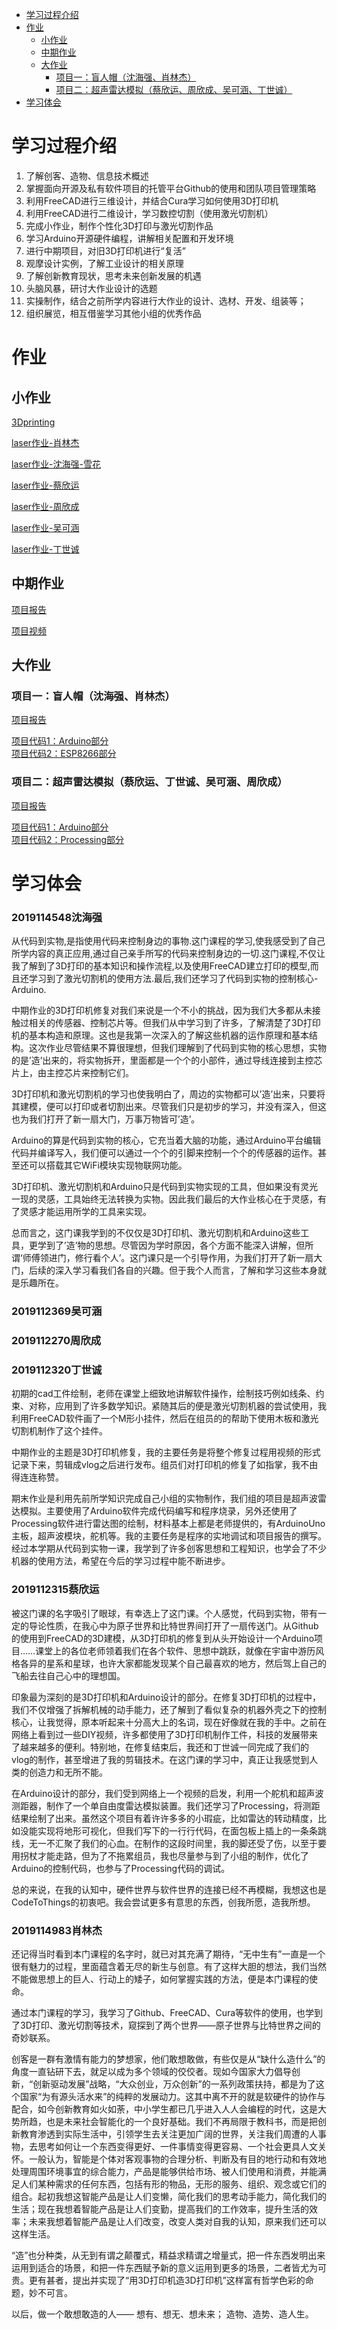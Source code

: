 - [学习过程介绍](#%E5%AD%A6%E4%B9%A0%E8%BF%87%E7%A8%8B%E4%BB%8B%E7%BB%8D)
- [作业](#%E4%BD%9C%E4%B8%9A)
  - [小作业](#%E5%B0%8F%E4%BD%9C%E4%B8%9A)
  - [中期作业](#%E4%B8%AD%E6%9C%9F%E4%BD%9C%E4%B8%9A)
  - [大作业](#%E5%A4%A7%E4%BD%9C%E4%B8%9A)
    - [项目一：盲人帽（沈海强、肖林杰）](#%E9%A1%B9%E7%9B%AE%E4%B8%80%E7%9B%B2%E4%BA%BA%E5%B8%BD%E6%B2%88%E6%B5%B7%E5%BC%BA%E8%82%96%E6%9E%97%E6%9D%B0)
    - [项目二：超声雷达模拟（蔡欣运、周欣成、吴可涵、丁世诚）](#项目二超声雷达模拟蔡欣运丁世诚吴可涵周欣成)
- [学习体会](#%E5%AD%A6%E4%B9%A0%E4%BD%93%E4%BC%9A)
# 学习过程介绍
1.	了解创客、造物、信息技术概述
2.	掌握面向开源及私有软件项目的托管平台Github的使用和团队项目管理策略
3.	利用FreeCAD进行三维设计，并结合Cura学习如何使用3D打印机
4.	利用FreeCAD进行二维设计，学习数控切割（使用激光切割机）
5.	完成小作业，制作个性化3D打印与激光切割作品
6.	学习Arduino开源硬件编程，讲解相关配置和开发环境
7.	进行中期项目，对旧3D打印机进行“复活”
8.	观摩设计实例，了解工业设计的相关原理
9.	了解创新教育现状，思考未来创新发展的机遇
10.	头脑风暴，研讨大作业设计的选题
11.	实操制作，结合之前所学内容进行大作业的设计、选材、开发、组装等；
12.	组织展览，相互借鉴学习其他小组的优秀作品
# 作业
## 小作业
[3Dprinting](https://www.zaowu.fun/p/6062f4d8234c46320e6d2e81)

[laser作业-肖林杰](https://www.zaowu.fun/p/6062fdb1234c46320e6d2ee5)

[laser作业-沈海强-雪花](https://zaowu.fun/p/606095ca234c46320e6d2c51)

[laser作业-蔡欣运](https://www.zaowu.fun/p/60856fc6234c46320e6d3656)

[laser作业-周欣成](https://zaowu.fun/p/60b43121234c46320e6d3813)

[laser作业-吴可涵](https://zaowu.fun/p/60b442c2234c46320e6d3835)

[laser作业-丁世诚](https://www.zaowu.fun/p/60e1dc0a234c46320e6d4596)

## 中期作业
[项目报告](https://hub.fastgit.org/Silence2540/test/blob/main/assessment3/3dprinter-hack.md)

[项目视频](https://b23.tv/hIW9UP)
## 大作业
### 项目一：盲人帽（沈海强、肖林杰）
[项目报告](https://www.zaowu.fun/p/60cfe16b234c46320e6d3e58)

[项目代码1：Arduino部分](https://github.com/Silence2540/test/blob/main/code/%E7%9B%B2%E4%BA%BA%E5%B8%BD_Arduino.c)  
[项目代码2：ESP8266部分](https://github.com/Silence2540/test/blob/main/code/%E7%9B%B2%E4%BA%BA%E5%B8%BD_ESP8266.c)
### 项目二：超声雷达模拟（蔡欣运、丁世诚、吴可涵、周欣成）
[项目报告](https://www.zaowu.fun/p/60d086fa234c46320e6d4335)

[项目代码1：Arduino部分](https://github.com/Silence2540/test/blob/main/code/%E8%B6%85%E5%A3%B0%E9%9B%B7%E8%BE%BE%E6%A8%A1%E6%8B%9F_Arduino.c)  
[项目代码2：Processing部分](https://github.com/Silence2540/test/blob/main/code/%E8%B6%85%E5%A3%B0%E9%9B%B7%E8%BE%BE%E6%A8%A1%E6%8B%9F_Processing.pde)
# 学习体会
### 2019114548沈海强
从代码到实物,是指使用代码来控制身边的事物.这门课程的学习,使我感受到了自己所学内容的真正应用,通过自己亲手所写的代码来控制身边的一切.这门课程,不仅让我了解到了3D打印的基本知识和操作流程,以及使用FreeCAD建立打印的模型,而且还学习到了激光切割机的使用方法.最后,我们还学习了代码到实物的控制核心-Arduino.

中期作业的3D打印机修复对我们来说是一个不小的挑战，因为我们大多都从未接触过相关的传感器、控制芯片等。但我们从中学习到了许多，了解清楚了3D打印机的基本构造和原理。这也是我第一次深入的了解这些机器的运作原理和基本结构。这次作业尽管结果不算很理想，但我们理解到了代码到实物的核心思想，实物的是’造’出来的，将实物拆开，里面都是一个个的小部件，通过导线连接到主控芯片上，由主控芯片来控制它们。

3D打印机和激光切割机的学习也使我明白了，周边的实物都可以’造’出来，只要将其建模，便可以打印或者切割出来。尽管我们只是初步的学习，并没有深入，但这也为我们打开了新一扇大门，万事万物皆可’造’。

Arduino的算是代码到实物的核心，它充当着大脑的功能，通过Arduino平台编辑代码并编译写入，我们便可以通过一个个的引脚来控制一个个的传感器的运作。甚至还可以搭载其它WiFi模块实现物联网功能。

3D打印机、激光切割机和Arduino只是代码到实物实现的工具，但如果没有灵光一现的灵感，工具始终无法转换为实物。因此我们最后的大作业核心在于灵感，有了灵感才能运用所学的工具来实现。

总而言之，这门课我学到的不仅仅是3D打印机、激光切割机和Arduino这些工具，更学到了’造’物的思想。尽管因为学时原因，各个方面不能深入讲解，但所谓‘师傅领进门，修行看个人’。这门课只是一个引导作用，为我们打开了新一扇大门，后续的深入学习看我们各自的兴趣。但于我个人而言，了解和学习这些本身就是乐趣所在。

### 2019112369吴可涵
### 2019112270周欣成
### 2019112320丁世诚
初期的cad工件绘制，老师在课堂上细致地讲解软件操作，绘制技巧例如线条、约束、对称，应用到了许多数学知识。紧随其后的便是激光切割机器的尝试使用，我利用FreeCAD软件画了一个M形小挂件，然后在组员的的帮助下使用木板和激光切割机制作了这个挂件。

中期作业的主题是3D打印机修复，我的主要任务是将整个修复过程用视频的形式记录下来，剪辑成vlog之后进行发布。组员们对打印机的修复了如指掌，我不由得连连称赞。

期末作业是利用先前所学知识完成自己小组的实物制作，我们组的项目是超声波雷达模拟。主要使用了Arduino软件完成代码编写和程序烧录，另外还使用了Processing软件进行雷达图的绘制，材料基本上都是老师提供的，有ArduinoUno主板，超声波模块，舵机等。我的主要任务是程序的实地调试和项目报告的撰写。
经过本学期从代码到实物一课，我学到了许多创客思想和工程知识，也学会了不少机器的使用方法，希望在今后的学习过程中能不断进步。

### 2019112315蔡欣运
被这门课的名字吸引了眼球，有幸选上了这门课。个人感觉，代码到实物，带有一定的导论性质，在我心中为原子世界和比特世界间打开了一扇传送门。从Github的使用到FreeCAD的3D建模，从3D打印机的修复到从头开始设计一个Arduino项目……课堂上的各位老师领着我们在各个软件、思想中跳跃，就像在宇宙中游历风格各异的星系和星球，也许大家都能发现某个自己最喜欢的地方，然后驾上自己的飞船去往自己心中的理想国。

印象最为深刻的是3D打印机和Arduino设计的部分。在修复3D打印机的过程中，我们不仅增强了拆解机械的动手能力，还了解到了看似复杂的机器外壳之下的控制核心，让我觉得，原本听起来十分高大上的名词，现在好像就在我的手中。之前在网络上看到过一些DIY视频，许多都使用了3D打印机制作工件，科技的发展带来了越来越多的便利。特别地，在修复结束后，我还和丁世诚一同完成了我们的vlog的制作，甚至增进了我的剪辑技术。在这门课的学习中，真正让我感觉到人类的创造力和无所不能。

在Arduino设计的部分，我们受到网络上一个视频的启发，利用一个舵机和超声波测距器，制作了一个单自由度雷达模拟装置。我们还学习了Processing，将测距结果绘制了出来。虽然这个项目有着许许多多的小瑕疵，比如雷达的转动精度，比如没能实现将地形可视化，但我们写下的一行行代码，在面包板上插上的一条条跳线，无一不汇聚了我们的心血。在制作的这段时间里，我的脚还受了伤，以至于要用拐杖才能走路，但为了不拖累组员，我也尽量参与到了小组的制作，优化了Arduino的控制代码，也参与了Processing代码的调试。

总的来说，在我的认知中，硬件世界与软件世界的连接已经不再模糊，我想这也是CodeToThings的初衷吧。我会尝试更多有意思的东西，创我所愿，造我所想。

### 2019114983肖林杰
还记得当时看到本门课程的名字时，就已对其充满了期待，“无中生有”一直是一个很有魅力的过程，里面蕴含着无尽的新生与创意。有了这样大胆的想法，我们当然不能做思想上的巨人、行动上的矮子，如何掌握实践的方法，便是本门课程的使命。

通过本门课程的学习，我学习了Github、FreeCAD、Cura等软件的使用，也学到了3D打印、激光切割等技术，窥探到了两个世界——原子世界与比特世界之间的奇妙联系。

创客是一群有激情有能力的梦想家，他们敢想敢做，有些仅是从“缺什么造什么”的角度一直钻研下去，就足以成为多个领域的佼佼者。现如今国家大力倡导创新，“创新驱动发展”战略，“大众创业，万众创新”的一系列政策扶持，都是为了这个国家“为有源头活水来”的纯粹的发展动力。这其中离不开的就是软硬件的协作与配合，如今创新教育如火如荼，中小学生都已几乎进入人人会编程的时代，这是大势所趋，也是未来社会智能化的一个良好基础。我们不再局限于教科书，而是把创新教育渗透到实际生活中，引领学生去关注更加广阔的世界，关注我们周遭的人事物，去思考如何让一个东西变得更好、一件事情变得更容易、一个社会更具人文关怀。一般认为，智能是个体对客观事物的合理分析、判断及有目的地行动和有效地处理周围环境事宜的综合能力，产品是能够供给市场、被人们使用和消费，并能满足人们某种需求的任何东西，包括有形的物品，无形的服务、组织、观念或它们的组合。起初我想这智能产品是让人们变懒，简化我们的思考动手能力，简化我们的生活；现在我想着智能产品是让人们变勤，提高我们的工作效率，提升生活的效率；未来我想着智能产品是让人们改变，改变人类对自我的认知，原来我们还可以这样生活。

“造”也分种类，从无到有谓之颠覆式，精益求精谓之增量式，把一件东西发明出来运用到适合的场景，和把一件东西赋予新的意义运用到更多的场景，二者皆尤为可贵。更有甚者，提出并实现了“用3D打印机造3D打印机”这样富有哲学色彩的命题，妙不可言。

以后，做一个敢想敢造的人——
想有、想无、想未来；
造物、造势、造人生。
